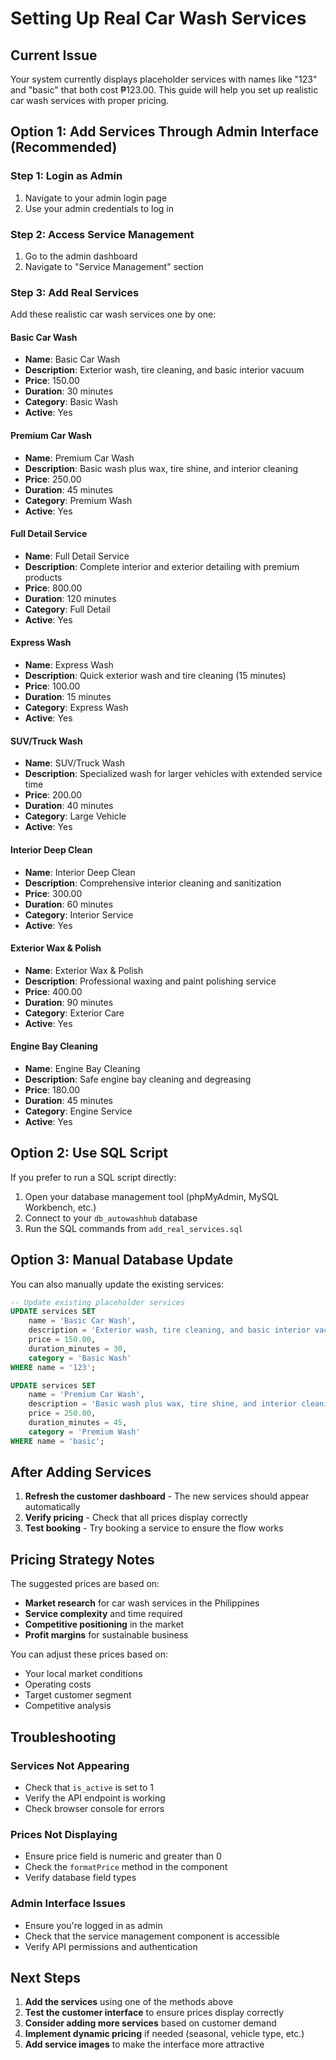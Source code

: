 # Setting Up Real Car Wash Services

## Current Issue

Your system currently displays placeholder services with names like "123" and "basic" that both cost ₱123.00. This guide will help you set up realistic car wash services with proper pricing.

## Option 1: Add Services Through Admin Interface (Recommended)

### Step 1: Login as Admin

1. Navigate to your admin login page
2. Use your admin credentials to log in

### Step 2: Access Service Management

1. Go to the admin dashboard
2. Navigate to "Service Management" section

### Step 3: Add Real Services

Add these realistic car wash services one by one:

#### Basic Car Wash

- **Name**: Basic Car Wash
- **Description**: Exterior wash, tire cleaning, and basic interior vacuum
- **Price**: 150.00
- **Duration**: 30 minutes
- **Category**: Basic Wash
- **Active**: Yes

#### Premium Car Wash

- **Name**: Premium Car Wash
- **Description**: Basic wash plus wax, tire shine, and interior cleaning
- **Price**: 250.00
- **Duration**: 45 minutes
- **Category**: Premium Wash
- **Active**: Yes

#### Full Detail Service

- **Name**: Full Detail Service
- **Description**: Complete interior and exterior detailing with premium products
- **Price**: 800.00
- **Duration**: 120 minutes
- **Category**: Full Detail
- **Active**: Yes

#### Express Wash

- **Name**: Express Wash
- **Description**: Quick exterior wash and tire cleaning (15 minutes)
- **Price**: 100.00
- **Duration**: 15 minutes
- **Category**: Express Wash
- **Active**: Yes

#### SUV/Truck Wash

- **Name**: SUV/Truck Wash
- **Description**: Specialized wash for larger vehicles with extended service time
- **Price**: 200.00
- **Duration**: 40 minutes
- **Category**: Large Vehicle
- **Active**: Yes

#### Interior Deep Clean

- **Name**: Interior Deep Clean
- **Description**: Comprehensive interior cleaning and sanitization
- **Price**: 300.00
- **Duration**: 60 minutes
- **Category**: Interior Service
- **Active**: Yes

#### Exterior Wax & Polish

- **Name**: Exterior Wax & Polish
- **Description**: Professional waxing and paint polishing service
- **Price**: 400.00
- **Duration**: 90 minutes
- **Category**: Exterior Care
- **Active**: Yes

#### Engine Bay Cleaning

- **Name**: Engine Bay Cleaning
- **Description**: Safe engine bay cleaning and degreasing
- **Price**: 180.00
- **Duration**: 45 minutes
- **Category**: Engine Service
- **Active**: Yes

## Option 2: Use SQL Script

If you prefer to run a SQL script directly:

1. Open your database management tool (phpMyAdmin, MySQL Workbench, etc.)
2. Connect to your `db_autowashhub` database
3. Run the SQL commands from `add_real_services.sql`

## Option 3: Manual Database Update

You can also manually update the existing services:

```sql
-- Update existing placeholder services
UPDATE services SET
    name = 'Basic Car Wash',
    description = 'Exterior wash, tire cleaning, and basic interior vacuum',
    price = 150.00,
    duration_minutes = 30,
    category = 'Basic Wash'
WHERE name = '123';

UPDATE services SET
    name = 'Premium Car Wash',
    description = 'Basic wash plus wax, tire shine, and interior cleaning',
    price = 250.00,
    duration_minutes = 45,
    category = 'Premium Wash'
WHERE name = 'basic';
```

## After Adding Services

1. **Refresh the customer dashboard** - The new services should appear automatically
2. **Verify pricing** - Check that all prices display correctly
3. **Test booking** - Try booking a service to ensure the flow works

## Pricing Strategy Notes

The suggested prices are based on:

- **Market research** for car wash services in the Philippines
- **Service complexity** and time required
- **Competitive positioning** in the market
- **Profit margins** for sustainable business

You can adjust these prices based on:

- Your local market conditions
- Operating costs
- Target customer segment
- Competitive analysis

## Troubleshooting

### Services Not Appearing

- Check that `is_active` is set to 1
- Verify the API endpoint is working
- Check browser console for errors

### Prices Not Displaying

- Ensure price field is numeric and greater than 0
- Check the `formatPrice` method in the component
- Verify database field types

### Admin Interface Issues

- Ensure you're logged in as admin
- Check that the service management component is accessible
- Verify API permissions and authentication

## Next Steps

1. **Add the services** using one of the methods above
2. **Test the customer interface** to ensure prices display correctly
3. **Consider adding more services** based on customer demand
4. **Implement dynamic pricing** if needed (seasonal, vehicle type, etc.)
5. **Add service images** to make the interface more attractive
